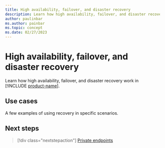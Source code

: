 ```yaml
---
title: High availability, failover, and disaster recovery
description: Learn how high availability, failover, and disaster recovery work in [!INCLUDE [product-name](../includes/product-name.md)].
author: paulinbar
ms.author: painbar
ms.topic: concept
ms.date: 02/27/2023
---
```


# High availability, failover, and disaster recovery

Learn how high availability, failover, and disaster recovery work in [!INCLUDE [product-name](../includes/product-name.md)].

## Use cases

A few examples of using recovery in specific scenarios.

## Next steps

>[!div class="nextstepaction"]
>[Private endpoints](security-private-links.md)
